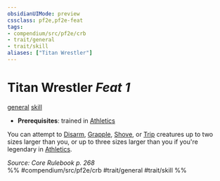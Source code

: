 ```yaml
---
obsidianUIMode: preview
cssclass: pf2e,pf2e-feat
tags:
- compendium/src/pf2e/crb
- trait/general
- trait/skill
aliases: ["Titan Wrestler"]
---
```

# Titan Wrestler  *Feat 1*  
[general](../../Rules/traits/general.md)  [skill](../../Rules/traits/skill.md)  

- **Prerequisites**: trained in [Athletics](../skills.md#Athletics)

You can attempt to [Disarm](../../Rules/actions/disarm.md), [Grapple](../../Rules/actions/grapple.md), [Shove](../../Rules/actions/shove.md), or [Trip](../../Rules/actions/trip.md) creatures up to two sizes larger than you, or up to three sizes larger than you if you're legendary in [Athletics](../skills.md#Athletics).

*Source: Core Rulebook p. 268*  
%% #compendium/src/pf2e/crb #trait/general #trait/skill %%